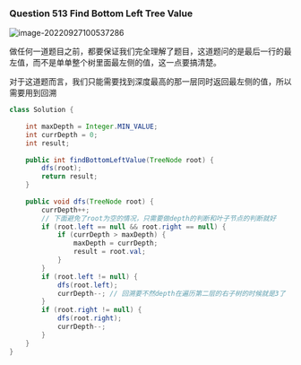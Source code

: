 ### Question 513 Find Bottom Left Tree Value

![image-20220927100537286](C:\Users\jason\AppData\Roaming\Typora\typora-user-images\image-20220927100537286.png)

做任何一道题目之前，都要保证我们完全理解了题目，这道题问的是最后一行的最左值，而不是单单整个树里面最左侧的值，这一点要搞清楚。

对于这道题而言，我们只能需要找到深度最高的那一层同时返回最左侧的值，所以需要用到回溯

```java
class Solution {
    
    int maxDepth = Integer.MIN_VALUE;
    int currDepth = 0;
    int result;
    
    public int findBottomLeftValue(TreeNode root) {
        dfs(root);
        return result;
    }
    
    public void dfs(TreeNode root) {
        currDepth++;
        // 下面避免了root为空的情况，只需要做depth的判断和叶子节点的判断就好
        if (root.left == null && root.right == null) {
            if (currDepth > maxDepth) {
                maxDepth = currDepth;
                result = root.val;
            }
        }
        if (root.left != null) {
            dfs(root.left);
            currDepth--; // 回溯要不然depth在遍历第二层的右子树的时候就是3了
        }
        if (root.right != null) {
            dfs(root.right);
            currDepth--;
        }
    }
}
```

